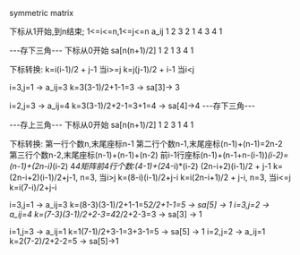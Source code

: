 symmetric matrix

下标从1开始,到n结束; 1<=i<=n,1<=j<=n
a_ij
1 2 3
2 1 4
3 4 1

---存下三角---
下标从0开始
sa[n(n+1)/2]
1 2 1 3 4 1

下标转换:
k=i(i-1)/2 + j-1 当i>=j
k=j(j-1)/2 + i-1 当i<j


i=3,j=1 -> a_ij=3
k=3(3-1)/2+1-1=3 -> sa[3]-> 3

i=2,j=3 -> a_ij=4
k=3(3-1)/2+2-1=3+1=4 -> sa[4]->4
---存下三角---

---存上三角---
下标从0开始
sa[n(n+1)/2]
1 2 3 1 4 1

下标转换:
第一行个数n,末尾座标n-1
第二行个数n-1,末尾座标(n-1)+(n-1)=2n-2
第三行个数n-2,末尾座标(n-1)+(n-1)+(n-2)
前i-1行座标(n-1)+(n-1+n-(i-1))*(i-2)=(n-1)+(2n-i)*(i-2)
4*4矩阵前4行个数:(4-1)+(2*4-i)*(i-2)
(2n-i+2)(i-1)/2 + j-1
k=(2n-i+2)(i-1)/2+j-1, n=3, 当i>j
k=(8-i)(i-1)/2+j-i
k=i(2n-i+1)/2 + j-i, n=3, 当i<=j
k=i(7-i)/2+j-i


i=3,j=1 -> a_ij=3
k=(8-3)(3-1)/2+1-1=5*2/2+1-1=5 -> sa[5] -> 1
i=3,j=2 -> a_ij=4
k=(7-3)(3-1)/2+2-3=4*2/2+2-3=3 -> sa[3] -> 1


i=1,j=3 -> a_ij=1
k=1(7-1)/2+3-1=3+3-1=5 -> sa[5] -> 1
i=2,j=2 -> a_ij=1
k=2(7-2)/2+2-2=5 -> sa[5]->1